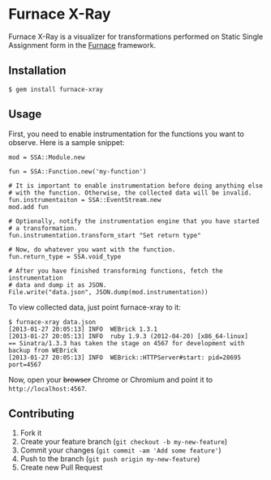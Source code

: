 # Furnace X-Ray

Furnace X-Ray is a visualizer for transformations performed on Static Single
Assignment form in the [Furnace][] framework.

  [Furnace]: http://github.com/whitequark/furnace

## Installation

    $ gem install furnace-xray

## Usage

First, you need to enable instrumentation for the functions you want to
observe. Here is a sample snippet:

    mod = SSA::Module.new

    fun = SSA::Function.new('my-function')

    # It is important to enable instrumentation before doing anything else
    # with the function. Otherwise, the collected data will be invalid.
    fun.instrumentaiton = SSA::EventStream.new
    mod.add fun

    # Optionally, notify the instrumentation engine that you have started
    # a transformation.
    fun.instrumentation.transform_start "Set return type"

    # Now, do whatever you want with the function.
    fun.return_type = SSA.void_type

    # After you have finished transforming functions, fetch the instrumentation
    # data and dump it as JSON.
    File.write("data.json", JSON.dump(mod.instrumentation))

To view collected data, just point furnace-xray to it:

    $ furnace-xray data.json
    [2013-01-27 20:05:13] INFO  WEBrick 1.3.1
    [2013-01-27 20:05:13] INFO  ruby 1.9.3 (2012-04-20) [x86_64-linux]
    == Sinatra/1.3.3 has taken the stage on 4567 for development with backup from WEBrick
    [2013-01-27 20:05:13] INFO  WEBrick::HTTPServer#start: pid=28695 port=4567

Now, open your ~~browser~~ Chrome or Chromium and point it to
`http://localhost:4567`.

## Contributing

1. Fork it
2. Create your feature branch (`git checkout -b my-new-feature`)
3. Commit your changes (`git commit -am 'Add some feature'`)
4. Push to the branch (`git push origin my-new-feature`)
5. Create new Pull Request
